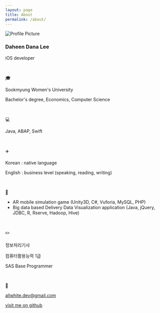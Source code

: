 ```yaml
---
layout: page
title: About
permalink: /about/
---
```

<img src="{{ site.baseurl }}/assets/logo.png" title="Profile Picture" class="profile">


### Daheen Dana Lee

iOS developer

&nbsp;

:mortar_board:

Sookmyung Women's University 

Bachelor's degree, Economics, Computer Science

&nbsp;

:computer:

Java, ABAP, Swift

&nbsp;

:airplane:

Korean : native language

English : business level (speaking, reading, writing)

&nbsp;

:open_file_folder:

- AR mobile simulation game (Unity3D, C#, Vuforia, MySQL, PHP)
- Big data based Delivery Data Visualization application (Java, jQuery, JDBC, R, Rserve, Hadoop, Hive)

&nbsp;

:pencil2:

정보처리기사

컴퓨터활용능력 1급

SAS Base Programmer

&nbsp;

:envelope_with_arrow:

allwhite.dev@gmail.com

[visit me on github](https://github.com/daheenallwhite)

